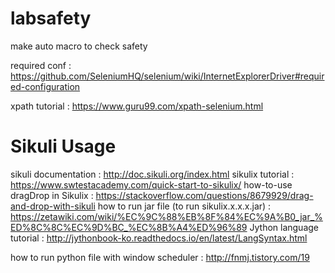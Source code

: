 # labsafety
make auto macro to check safety 

required conf :
    https://github.com/SeleniumHQ/selenium/wiki/InternetExplorerDriver#required-configuration

xpath tutorial :
    https://www.guru99.com/xpath-selenium.html

# Sikuli Usage
sikuli documentation :
    http://doc.sikuli.org/index.html
sikulix tutorial :
    https://www.swtestacademy.com/quick-start-to-sikulix/
how-to-use dragDrop in Sikulix :
    https://stackoverflow.com/questions/8679929/drag-and-drop-with-sikuli
how to run jar file (to run sikulix.x.x.x.jar) :
    https://zetawiki.com/wiki/%EC%9C%88%EB%8F%84%EC%9A%B0_jar_%ED%8C%8C%EC%9D%BC_%EC%8B%A4%ED%96%89
Jython language tutorial :
    http://jythonbook-ko.readthedocs.io/en/latest/LangSyntax.html

how to run python file with window scheduler :
    http://fnmj.tistory.com/19